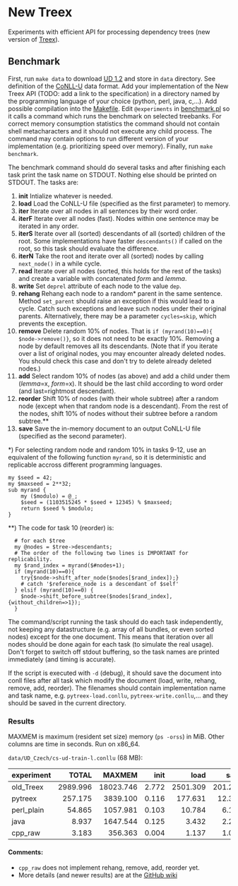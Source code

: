 # New Treex
Experiments with efficient API for processing dependency trees (new version of [Treex](https://github.com/ufal/treex)).

## Benchmark
First, run `make data` to download [UD 1.2](http://hdl.handle.net/11234/1-1548) and store in `data` directory.
See definition of the [CoNLL-U](https://universaldependencies.github.io/docs/format.html) data format.
Add your implementation of the New Treex API (TODO: add a link to the specification) in a directory named by the programming language of your choice (python, perl, java, c,...).
Add possible compilation into the [Makefile](Makefile).
Edit `@experiments` in [benchmark.pl](benchmark.pl) so it calls a command which runs the benchmark on selected treebanks.
For correct memory consumption statistics the command should not contain shell metacharacters and it should not execute any child process.
The command may contain options to run different version of your implementation (e.g. prioritizing speed over memory).
Finally, run `make benchmark`.

The benchmark command should do several tasks and after finishing each task print the task name on STDOUT.
Nothing else should be printed on STDOUT. The tasks are:

1. **init** Intialize whatever is needed.
2. **load** Load the CoNLL-U file (specified as the first parameter) to memory.
3. **iter** Iterate over all nodes in all sentences by their word order.
4. **iterF** Iterate over all nodes (fast). Nodes within one sentence may be iterated in any order.
5. **iterS** Iterate over all (sorted) descendants of all (sorted) children of the root. Some implementations have faster `descendants()` if called on the root, so this task should evaluate the difference.
6. **iterN** Take the root and iterate over all (sorted) nodes by calling `next_node()` in a while cycle.
7. **read** Iterate over all nodes (sorted, this holds for the rest of the tasks) and create a variable with concatenated *form* and *lemma*.
8. **write** Set `deprel` attribute of each node to the value `dep`.
9. **rehang** Rehang each node to a random* parent in the same sentence. Method `set_parent` should raise an exception if this would lead to a cycle. Catch such exceptions and leave such nodes under their original parents. Alternatively, there may be a parameter `cycles=skip`, which prevents the exception.
10. **remove** Delete random 10% of nodes. That is `if (myrand(10)==0){ $node->remove()}`, so it does not need to be exactly 10%. Removing a node by default removes all its descendants. (Note that if you iterate over a list of original nodes, you may encounter already deleted nodes. You should check this case and don't try to delete already deleted nodes.)
11. **add** Select random 10% of nodes (as above) and add a child under them (*lemma*=x, *form*=x). It should be the last child according to word order (and last=rightmost descendant).
12. **reorder** Shift 10% of nodes (with their whole subtree) after a random node (except when that random node is a descendant). From the rest of the nodes, shift 10% of nodes without their subtree before a random subtree.**
13. **save** Save the in-memory document to an output CoNLL-U file (specified as the second parameter).

*) For selecting random node and random 10% in tasks 9-12, use an equivalent of the following function `myrand`, so it is deterministic and replicable accross different programming languages.
```
my $seed = 42;
my $maxseed = 2**32;
sub myrand {
    my ($modulo) = @_;
    $seed = (1103515245 * $seed + 12345) % $maxseed;
    return $seed % $modulo;
}
```

**) The code for task 10 (reorder) is:
```
  # for each $tree
  my @nodes = $tree->descendants;
  # The order of the following two lines is IMPORTANT for replicability.
  my $rand_index = myrand($#nodes+1);
  if (myrand(10)==0){
    try{$node->shift_after_node($nodes[$rand_index]);}
    # catch '$reference_node is a descendant of $self'
  } elsif (myrand(10)==0) {
    $node->shift_before_subtree($nodes[$rand_index], {without_children=>1});
  }
```

The command/script running the task should do each task independently, not keeping any datastructure (e.g. array of all bundles, or even sorted nodes) except for the one document. This means that iteration over all nodes should be done again for each task (to simulate the real usage). Don't forget to switch off stdout buffering, so the task names are printed immediately (and timing is accurate).

If the script is executed with `-d` (debug), it should save the document into conll files after all task which modify the document (load, write, rehang, remove, add, reorder). The filenames should contain implementation name and task name, e.g. `pytreex-load.conllu`, `pytreex-write.conllu`,... and they should be saved in the current directory.

### Results
MAXMEM is maximum (resident set size) memory (`ps -orss`) in MiB.
Other columns are time in seconds. Run on x86_64.

`data/UD_Czech/cs-ud-train-l.conllu` (68 MB):

experiment    |TOTAL   |MAXMEM   |init |load    |save   |iter |iterF|read |write |rehang|remove|add   |reorder|
--------------|-------:|--------:|----:|-------:|------:|----:|----:|----:|-----:|-----:|-----:|-----:|------:|
old_Treex     |2989.996|18023.746|2.772|2501.309|201.291|7.647|3.169|9.185|11.618|55.882|58.347|47.265|35.765
pytreex       | 257.175| 3839.100|0.116| 177.631| 12.327|3.154|1.223|3.794| 3.572| 9.180| 5.520|21.544|13.349
perl_plain    |  54.865| 1057.981|0.103|  10.784|  6.128|1.951|1.249|2.477| 2.339| 6.734| 5.776| 6.261| 8.604
java          |   8.937| 1647.544|0.125|   3.432|  2.224|0.245|0.390|0.472| 0.230| 0.272| 0.311| 0.462| 0.569
cpp_raw       |   3.183|  356.363|0.004|   1.137|  1.076|0.041|0.034|0.249| 0.175| skip | skip |skip  |skip

#### Comments:
* `cpp_raw` does not implement rehang, remove, add, reorder yet.
* More details (and newer results) are at the [GitHub wiki](https://github.com/martinpopel/newtreex/wiki/Home)
